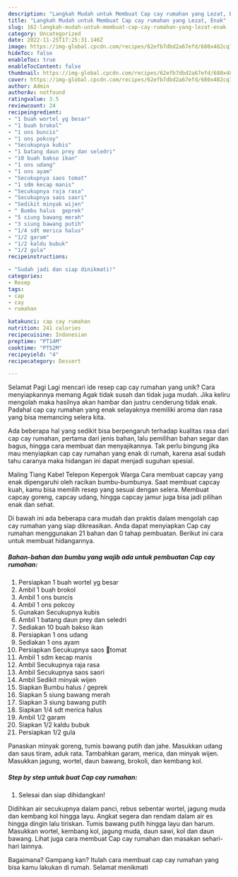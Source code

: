 ```yaml
---
description: "Langkah Mudah untuk Membuat Cap cay rumahan yang Lezat, Enak"
title: "Langkah Mudah untuk Membuat Cap cay rumahan yang Lezat, Enak"
slug: 162-langkah-mudah-untuk-membuat-cap-cay-rumahan-yang-lezat-enak
category: Uncategorized
date: 2022-11-25T17:25:31.146Z
image: https://img-global.cpcdn.com/recipes/62efb7dbd2a67efd/680x482cq70/cap-cay-rumahan-foto-resep-utama.jpg
hideToc: false
enableToc: true
enableTocContent: false
thumbnail: https://img-global.cpcdn.com/recipes/62efb7dbd2a67efd/680x482cq70/cap-cay-rumahan-foto-resep-utama.jpg
cover: https://img-global.cpcdn.com/recipes/62efb7dbd2a67efd/680x482cq70/cap-cay-rumahan-foto-resep-utama.jpg
author: Admin
authorAv: notfound
ratingvalue: 3.5
reviewcount: 24
recipeingredient:
- "1 buah wortel yg besar"
- "1 buah brokol"
- "1 ons buncis"
- "1 ons pokcoy"
- "Secukupnya kubis"
- "1 batang daun prey dan seledri"
- "10 buah bakso ikan"
- "1 ons udang"
- "1 ons ayam"
- "Secukupnya saos tomat"
- "1 sdm kecap manis"
- "Secukupnya raja rasa"
- "Secukupnya saos saori"
- "Sedikit minyak wijen"
- " Bumbu halus  geprek"
- "5 siung bawang merah"
- "3 siung bawang putih"
- "1/4 sdt merica halus"
- "1/2 garam"
- "1/2 kaldu bubuk"
- "1/2 gula"
recipeinstructions:

- "Sudah jadi dan siap dinikmati!"
categories:
- Resep
tags:
- cap
- cay
- rumahan

katakunci: cap cay rumahan 
nutrition: 241 calories
recipecuisine: Indonesian
preptime: "PT14M"
cooktime: "PT52M"
recipeyield: "4"
recipecategory: Dessert

---
```



Selamat Pagi Lagi mencari ide resep cap cay rumahan yang unik? Cara menyiapkannya memang Agak tidak susah dan tidak juga mudah. Jika keliru mengolah maka hasilnya akan hambar dan justru cenderung tidak enak. Padahal cap cay rumahan yang enak selayaknya memiliki aroma dan rasa yang bisa memancing selera kita.


Ada beberapa hal yang sedikit bisa berpengaruh terhadap kualitas rasa dari cap cay rumahan, pertama dari jenis bahan, lalu pemilihan bahan segar dan bagus, hingga cara membuat dan menyajikannya. Tak perlu bingung jika mau menyiapkan cap cay rumahan yang enak di rumah, karena asal sudah tahu caranya maka hidangan ini dapat menjadi suguhan spesial.

Maling Tiang Kabel Telepon Kepergok Warga Cara membuat capcay yang enak dipengaruhi oleh racikan bumbu-bumbunya. Saat membuat capcay kuah, kamu bisa memilih resep yang sesuai dengan selera. Membuat capcay goreng, capcay udang, hingga capcay jamur juga bisa jadi pilihan enak dan sehat.


Di bawah ini ada beberapa cara mudah dan praktis dalam mengolah cap cay rumahan yang siap dikreasikan. Anda dapat menyiapkan Cap cay rumahan menggunakan 21 bahan dan 0 tahap pembuatan. Berikut ini cara untuk membuat hidangannya.

<!--inarticleads1-->

##### Bahan-bahan dan bumbu yang wajib ada untuk pembuatan Cap cay rumahan:

1. Persiapkan 1 buah wortel yg besar
1. Ambil 1 buah brokol
1. Ambil 1 ons buncis
1. Ambil 1 ons pokcoy
1. Gunakan Secukupnya kubis
1. Ambil 1 batang daun prey dan seledri
1. Sediakan 10 buah bakso ikan
1. Persiapkan 1 ons udang
1. Sediakan 1 ons ayam
1. Persiapkan Secukupnya saos 🍅tomat
1. Ambil 1 sdm kecap manis
1. Ambil Secukupnya raja rasa
1. Ambil Secukupnya saos saori
1. Ambil Sedikit minyak wijen
1. Siapkan  Bumbu halus / geprek
1. Siapkan 5 siung bawang merah
1. Siapkan 3 siung bawang putih
1. Siapkan 1/4 sdt merica halus
1. Ambil 1/2 garam
1. Siapkan 1/2 kaldu bubuk
1. Persiapkan 1/2 gula


Panaskan minyak goreng, tumis bawang putih dan jahe. Masukkan udang dan saus tiram, aduk rata. Tambahkan garam, merica, dan minyak wijen. Masukkan jagung, wortel, daun bawang, brokoli, dan kembang kol. 

<!--inarticleads2-->

##### Step by step untuk buat Cap cay rumahan:


1. Selesai dan siap dihidangkan!

Didihkan air secukupnya dalam panci, rebus sebentar wortel, jagung muda dan kembang kol hingga layu. Angkat segera dan rendam dalam air es hingga dingin lalu tiriskan. Tumis bawang putih hingga layu dan harum. Masukkan wortel, kembang kol, jagung muda, daun sawi, kol dan daun bawang. Lihat juga cara membuat Cap cay rumahan dan masakan sehari-hari lainnya. 

Bagaimana? Gampang kan? Itulah cara membuat cap cay rumahan yang bisa kamu lakukan di rumah. Selamat menikmati
